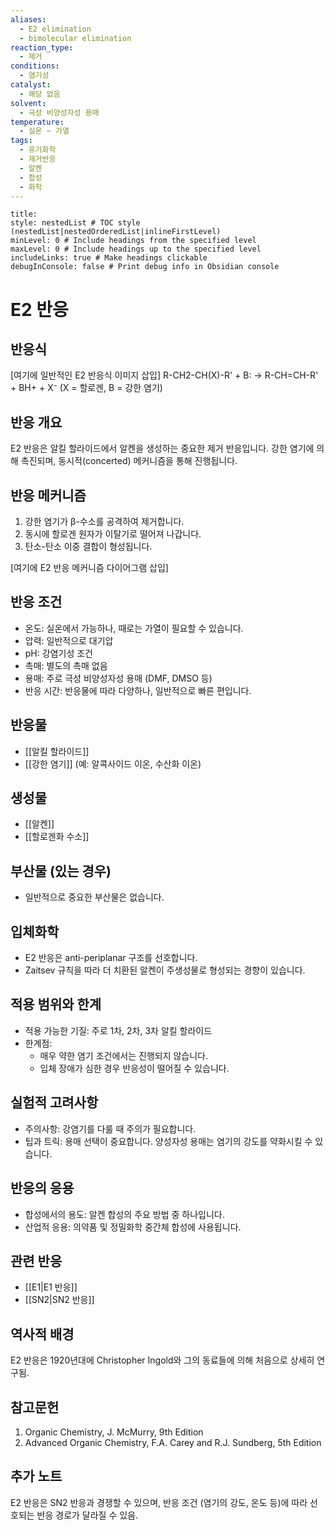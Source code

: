 ```yaml
---
aliases:
  - E2 elimination
  - bimolecular elimination
reaction_type:
  - 제거
conditions:
  - 염기성
catalyst:
  - 해당 없음
solvent:
  - 극성 비양성자성 용매
temperature:
  - 실온 ~ 가열
tags:
  - 유기화학
  - 제거반응
  - 알켄
  - 합성
  - 화학
---
```


```table-of-contents
title: 
style: nestedList # TOC style (nestedList|nestedOrderedList|inlineFirstLevel)
minLevel: 0 # Include headings from the specified level
maxLevel: 0 # Include headings up to the specified level
includeLinks: true # Make headings clickable
debugInConsole: false # Print debug info in Obsidian console
```
# E2 반응 

## 반응식
[여기에 일반적인 E2 반응식 이미지 삽입]
R-CH2-CH(X)-R' + B: → R-CH=CH-R' + BH+ + X⁻
(X = 할로겐, B = 강한 염기)

## 반응 개요
E2 반응은 알킬 할라이드에서 알켄을 생성하는 중요한 제거 반응입니다. 강한 염기에 의해 촉진되며, 동시적(concerted) 메커니즘을 통해 진행됩니다.

## 반응 메커니즘
1. 강한 염기가 β-수소를 공격하여 제거합니다.
2. 동시에 할로겐 원자가 이탈기로 떨어져 나갑니다.
3. 탄소-탄소 이중 결합이 형성됩니다.

[여기에 E2 반응 메커니즘 다이어그램 삽입]

## 반응 조건
- 온도: 실온에서 가능하나, 때로는 가열이 필요할 수 있습니다.
- 압력: 일반적으로 대기압
- pH: 강염기성 조건
- 촉매: 별도의 촉매 없음
- 용매: 주로 극성 비양성자성 용매 (DMF, DMSO 등)
- 반응 시간: 반응물에 따라 다양하나, 일반적으로 빠른 편입니다.

## 반응물
- [[알킬 할라이드]]
- [[강한 염기]] (예: 알콕사이드 이온, 수산화 이온)

## 생성물
- [[알켄]]
- [[할로겐화 수소]]

## 부산물 (있는 경우)
- 일반적으로 중요한 부산물은 없습니다.

## 입체화학
- E2 반응은 anti-periplanar 구조를 선호합니다.
- Zaitsev 규칙을 따라 더 치환된 알켄이 주생성물로 형성되는 경향이 있습니다.

## 적용 범위와 한계
- 적용 가능한 기질: 주로 1차, 2차, 3차 알킬 할라이드
- 한계점: 
  - 매우 약한 염기 조건에서는 진행되지 않습니다.
  - 입체 장애가 심한 경우 반응성이 떨어질 수 있습니다.

## 실험적 고려사항
- 주의사항: 강염기를 다룰 때 주의가 필요합니다.
- 팁과 트릭: 용매 선택이 중요합니다. 양성자성 용매는 염기의 강도를 약화시킬 수 있습니다.

## 반응의 응용
- 합성에서의 용도: 알켄 합성의 주요 방법 중 하나입니다.
- 산업적 응용: 의약품 및 정밀화학 중간체 합성에 사용됩니다.

## 관련 반응
- [[E1|E1 반응]]
- [[SN2|SN2 반응]]

## 역사적 배경
E2 반응은 1920년대에 Christopher Ingold와 그의 동료들에 의해 처음으로 상세히 연구됨.

## 참고문헌
1. Organic Chemistry, J. McMurry, 9th Edition
2. Advanced Organic Chemistry, F.A. Carey and R.J. Sundberg, 5th Edition

## 추가 노트
E2 반응은 SN2 반응과 경쟁할 수 있으며, 반응 조건 (염기의 강도, 온도 등)에 따라 선호되는 반응 경로가 달라질 수 있음.